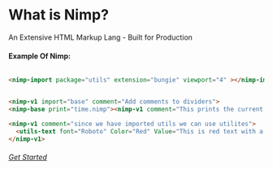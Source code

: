 <h1>What is Nimp?</h1>

<p>An Extensive HTML Markup Lang - Built for Production </p>

<h4>Example Of Nimp:</h4>

```html

<nimp-import package="utils" extension="bungie" viewport="4" ></nimp-import >


<nimp-v1 import="base" comment="Add comments to dividers">
<nimp-base print="time.nimp"><nimp-v1 comment="This prints the current time"></nimp-base>

<nimp-v1 comment="since we have imported utils we can use utilites">
  <utils-text font="Roboto" Color="Red" Value="This is red text with a nice font">
</nimp-v1>
```

<a href="./docs/gettingstarted.md"><h6>Get Started</h6></a>
